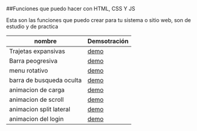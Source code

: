 ##Funciones que puedo hacer con HTML, CSS Y JS

Esta son las funciones que puedo crear para tu sistema o sitio web, son de estudio y de practica

| nombre | Demsotración |
| ------ | ------------ |
| Trajetas expansivas | [demo](https://codepen.io/developerestefani/full/abReKWX) |
|Barra peogresiva| [demo](https://codepen.io/developerestefani/full/mdQezML)|
|menu rotativo| [demo](https://codepen.io/developerestefani/full/LYaPgBY)|
|barra de busqueda oculta| [demo](https://codepen.io/developerestefani/full/WNmNbjN)|
|animacion de carga| [demo](https://codepen.io/developerestefani/full/ZEPbYOZ)|
|animacion de scroll| [demo](https://codepen.io/developerestefani/full/YzgygNb)|
|animacion split lateral| [demo](https://codepen.io/developerestefani/full/yLwgjYy)|
|animacion del login| [demo](https://codepen.io/developerestefani/full/ZEPKLZZ)|
